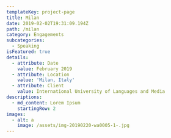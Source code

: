 ```yaml
---
templateKey: project-page
title: Milan
date: 2019-02-02T19:31:09.194Z
path: /milan
category: Engagements
subcategories:
  - Speaking
isFeatured: true
details:
  - attribute: Date
    value: February 2019
  - attribute: Location
    value: 'Milan, Italy'
  - attribute: Client
    value: International University of Languages and Media
descriptions:
  - md_content: Lorem Ipsum
    startingRow: 2
images:
  - alt: a
    image: /assets/img-20190220-wa0005-1-.jpg
---
```


